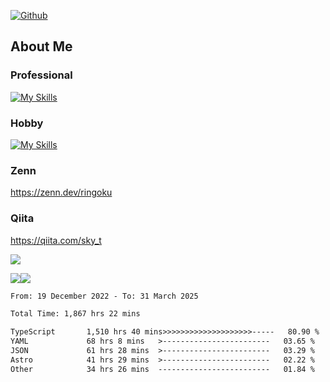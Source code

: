 [![Github](https://img.shields.io/github/followers/skyt-a?label=Follow&style=social)](https://github.com/skyt-a)

## About Me
### Professional
[![My Skills](https://skillicons.dev/icons?i=react,ts,js,nodejs,java,graphql,firebase,githubactions&theme=light)](https://skillicons.dev)
### Hobby
[![My Skills](https://skillicons.dev/icons?i=unity,rust,py&theme=light)](https://skillicons.dev)

### Zenn
https://zenn.dev/ringoku
### Qiita
https://qiita.com/sky_t


![](https://github-profile-summary-cards.vercel.app/api/cards/profile-details?username=skyt-a&theme=default)

![](https://github-profile-summary-cards.vercel.app/api/cards/repos-per-language?username=skyt-a&theme=default)![](https://github-profile-summary-cards.vercel.app/api/cards/stats?username=RinGoku&theme=default)

<!--START_SECTION:waka-->

```txt
From: 19 December 2022 - To: 31 March 2025

Total Time: 1,867 hrs 22 mins

TypeScript       1,510 hrs 40 mins>>>>>>>>>>>>>>>>>>>>-----   80.90 %
YAML             68 hrs 8 mins   >------------------------   03.65 %
JSON             61 hrs 28 mins  >------------------------   03.29 %
Astro            41 hrs 29 mins  >------------------------   02.22 %
Other            34 hrs 26 mins  -------------------------   01.84 %
```

<!--END_SECTION:waka-->
